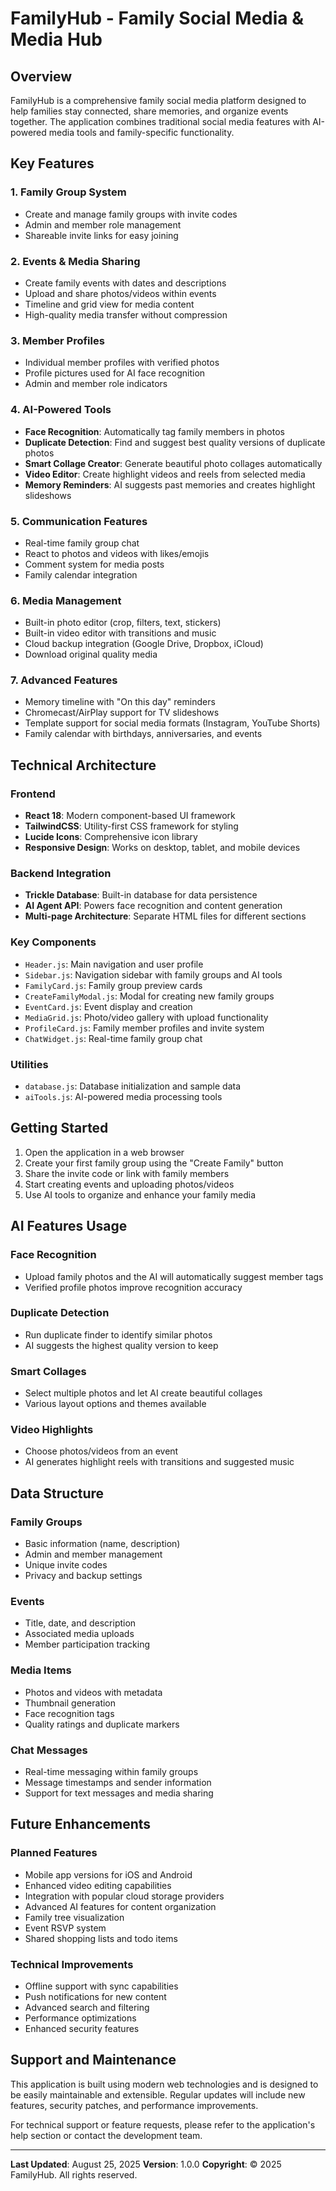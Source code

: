# FamilyHub - Family Social Media & Media Hub

## Overview
FamilyHub is a comprehensive family social media platform designed to help families stay connected, share memories, and organize events together. The application combines traditional social media features with AI-powered media tools and family-specific functionality.

## Key Features

### 1. Family Group System
- Create and manage family groups with invite codes
- Admin and member role management
- Shareable invite links for easy joining

### 2. Events & Media Sharing
- Create family events with dates and descriptions
- Upload and share photos/videos within events
- Timeline and grid view for media content
- High-quality media transfer without compression

### 3. Member Profiles
- Individual member profiles with verified photos
- Profile pictures used for AI face recognition
- Admin and member role indicators

### 4. AI-Powered Tools
- **Face Recognition**: Automatically tag family members in photos
- **Duplicate Detection**: Find and suggest best quality versions of duplicate photos
- **Smart Collage Creator**: Generate beautiful photo collages automatically
- **Video Editor**: Create highlight videos and reels from selected media
- **Memory Reminders**: AI suggests past memories and creates highlight slideshows

### 5. Communication Features
- Real-time family group chat
- React to photos and videos with likes/emojis
- Comment system for media posts
- Family calendar integration

### 6. Media Management
- Built-in photo editor (crop, filters, text, stickers)
- Built-in video editor with transitions and music
- Cloud backup integration (Google Drive, Dropbox, iCloud)
- Download original quality media

### 7. Advanced Features
- Memory timeline with "On this day" reminders
- Chromecast/AirPlay support for TV slideshows
- Template support for social media formats (Instagram, YouTube Shorts)
- Family calendar with birthdays, anniversaries, and events

## Technical Architecture

### Frontend
- **React 18**: Modern component-based UI framework
- **TailwindCSS**: Utility-first CSS framework for styling
- **Lucide Icons**: Comprehensive icon library
- **Responsive Design**: Works on desktop, tablet, and mobile devices

### Backend Integration
- **Trickle Database**: Built-in database for data persistence
- **AI Agent API**: Powers face recognition and content generation
- **Multi-page Architecture**: Separate HTML files for different sections

### Key Components
- `Header.js`: Main navigation and user profile
- `Sidebar.js`: Navigation sidebar with family groups and AI tools
- `FamilyCard.js`: Family group preview cards
- `CreateFamilyModal.js`: Modal for creating new family groups
- `EventCard.js`: Event display and creation
- `MediaGrid.js`: Photo/video gallery with upload functionality
- `ProfileCard.js`: Family member profiles and invite system
- `ChatWidget.js`: Real-time family group chat

### Utilities
- `database.js`: Database initialization and sample data
- `aiTools.js`: AI-powered media processing tools

## Getting Started

1. Open the application in a web browser
2. Create your first family group using the "Create Family" button
3. Share the invite code or link with family members
4. Start creating events and uploading photos/videos
5. Use AI tools to organize and enhance your family media

## AI Features Usage

### Face Recognition
- Upload family photos and the AI will automatically suggest member tags
- Verified profile photos improve recognition accuracy

### Duplicate Detection
- Run duplicate finder to identify similar photos
- AI suggests the highest quality version to keep

### Smart Collages
- Select multiple photos and let AI create beautiful collages
- Various layout options and themes available

### Video Highlights
- Choose photos/videos from an event
- AI generates highlight reels with transitions and suggested music

## Data Structure

### Family Groups
- Basic information (name, description)
- Admin and member management
- Unique invite codes
- Privacy and backup settings

### Events
- Title, date, and description
- Associated media uploads
- Member participation tracking

### Media Items
- Photos and videos with metadata
- Thumbnail generation
- Face recognition tags
- Quality ratings and duplicate markers

### Chat Messages
- Real-time messaging within family groups
- Message timestamps and sender information
- Support for text messages and media sharing

## Future Enhancements

### Planned Features
- Mobile app versions for iOS and Android
- Enhanced video editing capabilities
- Integration with popular cloud storage providers
- Advanced AI features for content organization
- Family tree visualization
- Event RSVP system
- Shared shopping lists and todo items

### Technical Improvements
- Offline support with sync capabilities
- Push notifications for new content
- Advanced search and filtering
- Performance optimizations
- Enhanced security features

## Support and Maintenance

This application is built using modern web technologies and is designed to be easily maintainable and extensible. Regular updates will include new features, security patches, and performance improvements.

For technical support or feature requests, please refer to the application's help section or contact the development team.

---

**Last Updated**: August 25, 2025
**Version**: 1.0.0
**Copyright**: © 2025 FamilyHub. All rights reserved.
